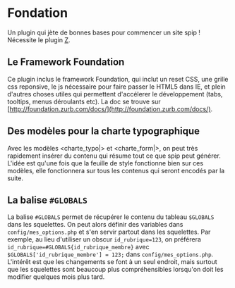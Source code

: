 Fondation
=========

Un plugin qui jète de bonnes bases pour commencer un site spip ! Nécessite le plugin [Z](http://www.spip-contrib.net/Zpip).

Le Framework Foundation
-----------------------

Ce plugin inclus le framework Foundation, qui inclut un reset CSS, une grille css reponsive, le js nécessaire pour faire passer le HTML5 dans IE, et plein d'autres choses utiles qui permettent d'accélerer le développement (tabs, tooltips, menus déroulants etc). La doc se trouve sur [http://foundation.zurb.com/docs/](http://foundation.zurb.com/docs/).

Des modèles pour la charte typographique
----------------------------------------

Avec les modèles &lt;charte\_typo|&gt; et &lt;charte\_form|&gt;, on peut très rapidement insérer du contenu qui résume tout ce que spip peut générer. L'idée est qu'une fois que la feuille de style fonctionne bien sur ces modèles, elle fonctionnera sur tous les contenus qui seront encodés par la suite. 

La balise `#GLOBALS`
--------------------

La balise `#GLOBALS` permet de récupérer le contenu du tableau `$GLOBALS` dans les squelettes. On peut alors définir des variables dans `config/mes_options.php` et s'en servir partout dans les squelettes. Par exemple, au lieu d'utiliser un obscur `id_rubrique=123`, on préférera `id_rubrique=#GLOBALS{id_rubrique_membre}` avec `$GLOBALS['id_rubrique_membre'] = 123;` dans `config/mes_options.php`. L'intérêt est que les changements se font à un seul endroit, mais surtout que les squelettes sont beaucoup plus compréhensibles lorsqu'on doit les modifier quelques mois plus tard.
